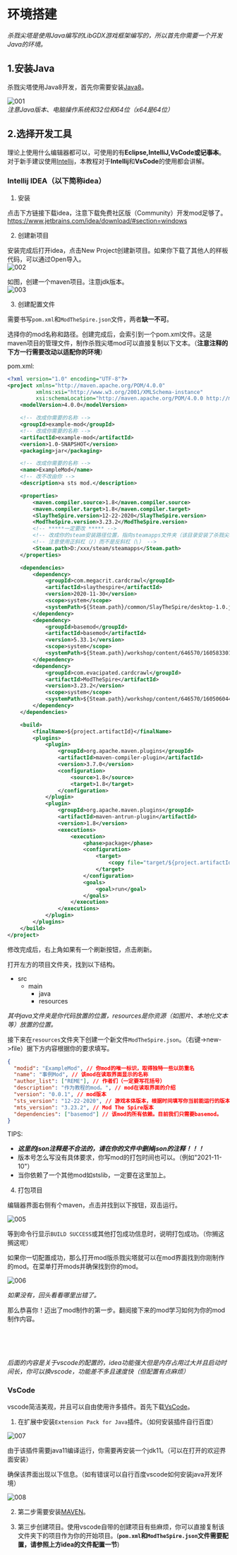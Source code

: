 # 环境搭建

*杀戮尖塔是使用Java编写的LibGDX游戏框架编写的，所以首先你需要一个开发Java的环境。*

## 1.安装Java

杀戮尖塔使用Java8开发，首先你需要安装[Java8](https://www.oracle.com/java/technologies/downloads/#java8-windows)。

![001](https://i.loli.net/2021/11/09/BGyPpiD7kYzrn1d.png)<br>
*注意Java版本、电脑操作系统和32位和64位（x64是64位）*

## 2.选择开发工具

理论上使用什么编辑器都可以，可使用的有<b>Eclipse,IntelliJ,VsCode或~~记事本~~</b>。对于新手建议使用[Intellij](https://www.jetbrains.com/idea/download/#section=windows)，本教程对于<b>Intellij</b>和<b>VsCode</b>的使用都会讲解。

### Intellij IDEA（以下简称idea）

1. 安装<br>

点击下方链接下载idea，注意下载免费社区版（Community）开发mod足够了。
https://www.jetbrains.com/idea/download/#section=windows

2. 创建新项目<br>

安装完成后打开idea，点击New Project创建新项目。如果你下载了其他人的样板代码，可以通过Open导入。<br>
![002](https://s2.loli.net/2023/10/04/WXTPfl16ICBoktJ.png)


如图，创建一个maven项目。注意jdk版本。<br>
![003](https://s2.loli.net/2023/10/04/hvyLNbQFlfkrWqu.png)

3. 创建配置文件<br>

需要书写`pom.xml`和`ModTheSpire.json`文件，两者<b>缺一不可</b>。

选择你的mod名称和路径。创建完成后，会索引到一个pom.xml文件。这是maven项目的管理文件，制作杀戮尖塔mod可以直接复制以下文本。（<b>注意注释的下方一行需要改动以适配你的环境</b>）

pom.xml:
```xml
<?xml version="1.0" encoding="UTF-8"?>
<project xmlns="http://maven.apache.org/POM/4.0.0"
         xmlns:xsi="http://www.w3.org/2001/XMLSchema-instance"
         xsi:schemaLocation="http://maven.apache.org/POM/4.0.0 http://maven.apache.org/xsd/maven-4.0.0.xsd">
    <modelVersion>4.0.0</modelVersion>

    <!-- 改成你需要的名称 -->
    <groupId>example-mod</groupId>
    <!-- 改成你需要的名称 -->
    <artifactId>example-mod</artifactId>
    <version>1.0-SNAPSHOT</version>
    <packaging>jar</packaging>

    <!-- 改成你需要的名称 -->
    <name>ExampleMod</name>
    <!-- 改不改由你 -->
    <description>a sts mod.</description>

    <properties>
        <maven.compiler.source>1.8</maven.compiler.source>
        <maven.compiler.target>1.8</maven.compiler.target>
        <SlayTheSpire.version>12-22-2020</SlayTheSpire.version>
        <ModTheSpire.version>3.23.2</ModTheSpire.version>
        <!-- *****一定要改 ***** -->
        <!-- 改成你的steam安装路径位置，指向steamapps文件夹（该目录安装了杀戮尖塔及mod） -->
        <!-- 注意使用正斜杠（/）而不是反斜杠（\） -->
        <Steam.path>D:/xxx/steam/steamapps</Steam.path>
    </properties>

    <dependencies>
        <dependency>
            <groupId>com.megacrit.cardcrawl</groupId>
            <artifactId>slaythespire</artifactId>
            <version>2020-11-30</version>
            <scope>system</scope>
            <systemPath>${Steam.path}/common/SlayTheSpire/desktop-1.0.jar</systemPath>
        </dependency>
        <dependency>
            <groupId>basemod</groupId>
            <artifactId>basemod</artifactId>
            <version>5.33.1</version>
            <scope>system</scope>
            <systemPath>${Steam.path}/workshop/content/646570/1605833019/BaseMod.jar</systemPath>
        </dependency>
        <dependency>
            <groupId>com.evacipated.cardcrawl</groupId>
            <artifactId>ModTheSpire</artifactId>
            <version>3.23.2</version>
            <scope>system</scope>
            <systemPath>${Steam.path}/workshop/content/646570/1605060445/ModTheSpire.jar</systemPath>
        </dependency>
    </dependencies>

    <build>
        <finalName>${project.artifactId}</finalName>
        <plugins>
            <plugin>
                <groupId>org.apache.maven.plugins</groupId>
                <artifactId>maven-compiler-plugin</artifactId>
                <version>3.7.0</version>
                <configuration>
                    <source>1.8</source>
                    <target>1.8</target>
                </configuration>
            </plugin>
            <plugin>
                <groupId>org.apache.maven.plugins</groupId>
                <artifactId>maven-antrun-plugin</artifactId>
                <version>1.8</version>
                <executions>
                    <execution>
                        <phase>package</phase>
                        <configuration>
                            <target>
                                <copy file="target/${project.artifactId}.jar" tofile="${Steam.path}/common/SlayTheSpire/mods/${project.artifactId}.jar"/>
                            </target>
                        </configuration>
                        <goals>
                            <goal>run</goal>
                        </goals>
                    </execution>
                </executions>
            </plugin>
        </plugins>
    </build>
</project>
```

修改完成后，右上角如果有一个刷新按钮，点击刷新。

打开左方的项目文件夹，找到以下结构。
* src
    * main
        * java
        * resources

*其中java文件夹是你代码放置的位置，resources是你资源（如图片、本地化文本等）放置的位置。*

接下来在`resources`文件夹下创建一个新文件`ModTheSpire.json`。（右键->new->file）据下方内容根据你的要求填写。

```json
{
  "modid": "ExampleMod", // 你mod的唯一标识，取得独特一些以防重名
  "name": "事例Mod", // 该mod在读取界面显示的名称
  "author_list": ["REME"], // 作者们（一定要写花括号）
  "description": "作为教程的mod。", // mod在读取界面的介绍
  "version": "0.0.1", // mod版本
  "sts_version": "12-22-2020", // 游戏本体版本，根据时间填写你当前能运行的版本即可
  "mts_version": "3.23.2", // Mod The Spire版本
  "dependencies": ["basemod"] // 该mod的所有依赖。目前我们只需要basemod。
}
```

TIPS:
* <b>*这里的json注释是不合法的，请在你的文件中删掉json的注释！！！*</b>
* 版本号怎么写没有具体要求，你写mod的打包时间也可以。（例如"2021-11-10"）
* 当你依赖了一个其他mod如stslib，一定要在这里加上。

4. 打包项目

编辑器界面右侧有个maven，点击并找到以下按钮，双击运行。

![005](https://i.loli.net/2021/11/10/RmJ9BQF1gqnUjtM.png)

等到命令行显示`BUILD SUCCESS`或其他打包成功信息时，说明打包成功。（你搁这搁这呢）

如果你一切配置成功，那么打开mod版杀戮尖塔就可以在mod界面找到你刚制作的mod。在菜单打开mods并确保找到你的mod。

![006](https://i.loli.net/2021/11/10/Jjds51Vawg6DyK9.png)

*如果没有，回头看看哪里出错了。*

那么恭喜你！迈出了mod制作的第一步。翻阅接下来的mod学习如何为你的mod制作内容。

<br><br><br>

*后面的内容是关于vscode的配置的，idea功能强大但是内存占用过大并且启动时间长，你可以换vscode，功能差不多且速度快（但配置有点麻烦）*

### VsCode

vscode简洁美观，并且可以自由使用许多插件。首先下载[VsCode](https://code.visualstudio.com/download)。

1. 在扩展中安装`Extension Pack for Java`插件。（如何安装插件自行百度）

![007](https://i.loli.net/2021/11/10/TIo9HjxsrZlkUCw.png)

由于该插件需要java11编译运行，你需要再安装一个jdk11。（可以在打开的欢迎界面安装）

确保该界面出现以下信息。（如有错误可以自行百度vscode如何安装java开发环境）

![008](https://i.loli.net/2021/11/10/5HGlJyvrT2VEwxU.png)

2. 第二步需要安装[MAVEN](https://www.runoob.com/maven/maven-setup.html)。

3. 第三步创建项目。使用vscode自带的创建项目有些麻烦，你可以直接复制该文件夹下的项目作为你的开始项目。(<b>`pom.xml`和`ModTheSpire.json`文件需要配置，请参照上方idea的文件配置一节</b>)
